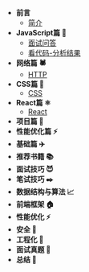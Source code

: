 * **前言**
    * [简介](README.md)
* **JavaScript篇 🧱**
    * [面试问答](javascript/questions.md)
    * [看代码-分析结果](javascript/analysis-code.md)
* **网络篇 🕷️**
    * [HTTP](network/http.md)
* **CSS篇 🎨**
    * [CSS](css/css.md)
* **React篇 ⚛️**
    * [React](react/react.md)
* **项目篇 🧙‍**
* **性能优化篇 ⚡️‍**
* **基础篇 ✈️**
* **推荐书籍 📚**
* **面试技巧 😈**
* **笔试技巧 ✒️**
* **数据结构与算法 📈️**
* **前端框架 🏠**
* **性能优化 ⚡️️**
* **安全 🔐️️**
* **工程化 🎩️️**
* **面试真题 📰️**
* **总结 🎉️️**

